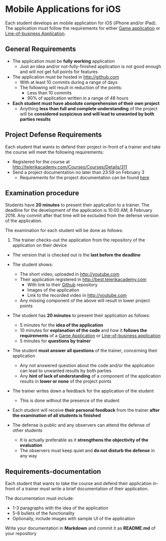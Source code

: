 # Mobile Applications for iOS

Each student develops an mobile application for iOS (iPhone and/or iPad). The application must follow the requirements for either [Game application](GAME_APP_REQUIREMENTS.md) or [Line-of-business Application](LOB_APP_REQUIREMENTS.md).

##  General Requirements

- The application must be **fully working** application
  - Just an idea and/or not-fully-finished application is not good enough and will not get full points for features
- The application must be hosted in http://github.com
  - With at least 10 commits during a range of days
  - The following will result in reduction of the points:
    - Less than 10 commits
    - 90% of application written in a range of 48 hours
- **Each student must have absolute comprehension of their own project**
  - Anything **less than full and complete understanding** of the project will be **considered suspicious and will lead to unwanted by both parties results**   

##  Project Defense Requirements

Each student that wants to defend their project in-front of a trainer and take the course will meet the following requirements:

- Registered for the course at http://telerikacademy.com/Courses/Courses/Details/311
- Send a project documentation no later than 23:59 on February 3
  - Requirements for the project documentation can be found [here](#requirements-documentation)

##  Examination procedure

Students have **20 minutes** to present their application to a trainer. The deadline for the development of the application is 10:00 AM, 8 February 2016. Any commit after that time will be excluded from the defense version of the application.

The examination for each student will be done as follows:

1. The trainer checks-out the application from the repository of the application on their device
  - The version that is checked out is the **last before the deadline**
- The student shows:
  - The short video, uploaded in http://youtube.com
  - Their application registered in http://best.telerikacademy.com
    - With link to their [Github](http://github.com) repository
    - Images of the application
    - Link to the recorded video in http://youtube.com
  - Any missing component of the above will result in lower project points
- The student has **20 minutes** to present their application as follows:
  - 5 minutes for the **idea of the application**
  - 10 minutes for **explanation of the code** and how it **follows the requirements** of a [Game Application](GAME_REQUIREMENTS.md) or [Line-of-business application](LOB_APP_REQUIREMENTS.md)
  - 5 minutes for **questions by trainer**
- The student **must answer all questions** of the trainer, concerning their application
  - Any not answered question about the code and/or the application can lead to unwanted results by both parties
  - Any **hint of lack of understanding** of a component of the application results in **lower or none** of the project points
- The trainer writes down a feedback for the application of the student
  - This is done without the presence of the student

- Each student will receive **their personal feedback** from the trainer **after the examination of all students is finished**
- The defense is public and any observers can attend the defense of other students
  - It is actually preferable as it **strengthens the objectivity of the evaluation**
  - The observers must keep quiet and **do not disturb the defense** in any way

##  Requirements-documentation

Each student that wants to take the course and defend their application in-front of a trainer must write a brief documentation of their application.

The documentation must include:

- 1-3 paragraphs with the idea of the application
- 5-8 bullets of the functionality
- Optionally, include images with sample UI of the application

Write your documentation in **Markdown** and commit it as **README.md** of your repository
